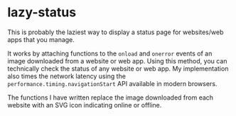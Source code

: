 # lazy-status
This is probably the laziest way to display a status page for websites/web apps that you manage.

It works by attaching functions to the `onload` and `onerror` events of an image downloaded from a website or web app. Using this method, you can technically check the status of any website or web app. My implementation also times the network latency using the `performance.timing.navigationStart` API available in modern browsers.

The functions I have written replace the image downloaded from each website with an SVG icon indicating online or offline.
